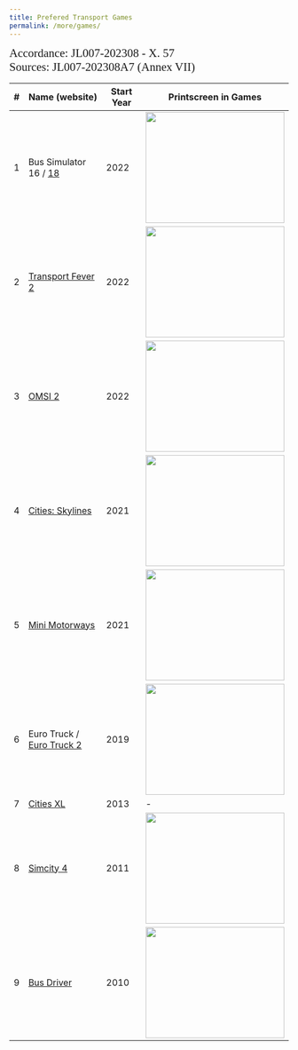 ```yaml
---
title: Prefered Transport Games
permalink: /more/games/
---
```


<style>
.intro{
font-family:times;
font-size:21px;
}
</style>


<div class="intro">
  Accordance: JL007-202308 - X. 57
</div>

<div class="intro">
  Sources: JL007-202308A7 (Annex VII)
</div>

<table class="table table-striped table-hover ">
  <thead>
    <tr>
      <th>#</th>
      <th>Name (website)</th>
      <th>Start Year</th>
      <th>Printscreen in Games</th>
    </tr>
  </thead>
  <tbody>
    <tr>
      <td>1</td>
      <td>
        Bus Simulator 16 / <a href="https://store.steampowered.com/app/515180/Bus_Simulator_18/">18</a>
      </td>
      <td>2022</td>
      <td><img src="{{ "/assets/img/bussim.png" | relative_url }}" class="center" width='250' height='200'></td>
    </tr>
    <tr>
      <td>2</td>
      <td>
        <a href="https://www.transportfever2.com/">Transport Fever 2</a>
      </td>
      <td>2022</td>
      <td><img src="{{ "/assets/img/transfev.png" | relative_url }}" class="center" width='250' height='200'></td>
    </tr>
    <tr>
      <td>3</td>
      <td>
        <a href="https://store.steampowered.com/app/252530/OMSI_2_Steam_Edition/">OMSI 2</a>
      </td>
      <td>2022</td>
      <td><img src="{{ "/assets/img/omsi2.png" | relative_url }}" class="center" width='250' height='200'></td>
    </tr>
    <tr>
      <td>4</td>
      <td>
        <a href="https://store.steampowered.com/app/255710/Cities_Skylines/">Cities: Skylines</a>
      </td>
      <td>2021</td>
      <td><img src="{{ "/assets/img/skylines.png" | relative_url }}" class="center" width='250' height='200'></td>
    </tr>
    <tr>
      <td>5</td>
      <td>
        <a href="https://store.steampowered.com/app/1127500/Mini_Motorways/">Mini Motorways</a>
      </td>
      <td>2021</td>
      <td><img src="{{ "/assets/img/minimotor.png" | relative_url }}" class="center" width='250' height='200'></td>
    </tr>
        <tr>
      <td>6</td>
      <td>
        Euro Truck / <a href="https://eurotrucksimulator2.com/">Euro Truck 2</a>
      </td>
      <td>2019</td>
      <td><img src="{{ "/assets/img/Eurotruck.png" | relative_url }}" class="center" width='250' height='200'></td>
    </tr>
    <tr>
      <td>7</td>
      <td>
        <a href="https://store.steampowered.com/app/231140/Cities_XL_Platinum/">Cities XL</a>
      </td>
      <td>2013</td>
      <td>-</td>
    </tr>
    <tr>
      <td>8</td>
      <td>
        <a href="https://store.steampowered.com/app/24780/SimCity_4_Deluxe_Edition/">Simcity 4</a>
      </td>
      <td>2011</td>
      <td><img src="{{ "/assets/img/simcity.png" | relative_url }}" class="center" width='250' height='200'></td>
    </tr>
    <tr>
      <td>9</td>
      <td>
        <a href="https://store.steampowered.com/app/302080/Bus_Driver/">Bus Driver</a>
      </td>
      <td>2010</td>
      <td><img src="{{ "/assets/img/busdriver.png" | relative_url }}" class="center" width='250' height='200'></td>
    </tr>
  </tbody>
</table>